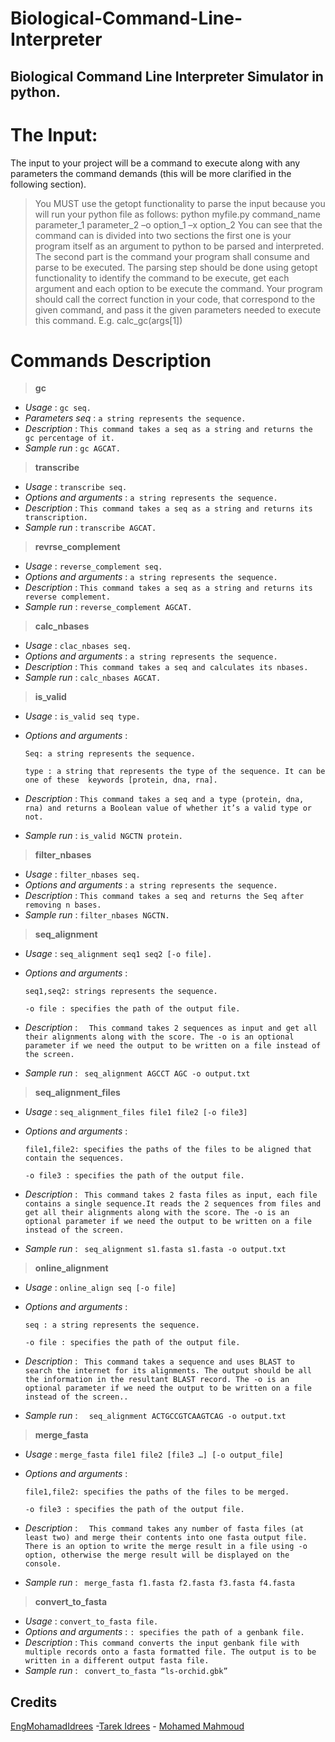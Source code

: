 # Biological-Command-Line-Interpreter
## Biological Command Line Interpreter Simulator in python.
# The Input:
The input to your project will be a command to execute along with any parameters the command demands (this will be more clarified in the following section). 
> You MUST use the getopt functionality to parse the input because you will run your python file as follows:
python myfile.py command_name parameter_1 parameter_2 –o option_1 –x option_2
You can see that the command can is divided into two sections the first one is your program itself as an argument to python to be parsed and interpreted. The second part is the command your program shall consume and parse to be executed.
The parsing step should be done using getopt functionality to identify the command to be execute, get each argument and each option to be execute the command.
Your program should call the correct function in your code, that correspond to the given command, and pass it the given parameters needed to execute this command. E.g. calc_gc(args[1])
# Commands Description
> **gc** 
- *Usage* : `gc seq.`
- *Parameters seq* : `a string represents the sequence.`
- *Description* : `This command takes a seq as a string and returns the gc percentage of it.`
- *Sample run* : `gc AGCAT.`

> **transcribe**
- *Usage* : `transcribe seq.`
- *Options and arguments* : `a string represents the sequence.`
- *Description* : `This command takes a seq as a string and returns its transcription.`
- *Sample run* : `transcribe AGCAT.`

> **revrse_complement**
- *Usage* : `reverse_complement seq.`
- *Options and arguments* : `a string represents the sequence.`
- *Description* : `This command takes a seq as a string and returns its reverse complement.`
- *Sample run* : `reverse_complement AGCAT.`

> **calc_nbases**
- *Usage* : `clac_nbases seq.`
- *Options and arguments* : `a string represents the sequence.`
- *Description* : `This command takes a seq and calculates its nbases.`
- *Sample run* : `calc_nbases AGCAT.`

> **is_valid**
- *Usage* : `is_valid seq type.`
- *Options and arguments* : 

    `Seq: a string represents the sequence.`
    
    `type : a string that represents the type of the sequence. It can be one of these  keywords [protein, dna, rna].`
    
- *Description* : `This command takes a seq and a type (protein, dna, rna) and returns a Boolean value of whether it’s a valid type or not.`
- *Sample run* : `is_valid NGCTN protein.`

> **filter_nbases**
- *Usage* : `filter_nbases seq.`
- *Options and arguments* : `a string represents the sequence.`
- *Description* : `This command takes a seq and returns the Seq after removing n bases.`
- *Sample run* : `filter_nbases NGCTN.`

> **seq_alignment**
- *Usage* : `seq_alignment seq1 seq2 [-o file].`
- *Options and arguments* : 

    `seq1,seq2: strings represents the sequence.`
    
    `-o file : specifies the path of the output file.`
   
- *Description* : `  This command takes 2 sequences as input and get all their alignments along with the score. The -o is an optional parameter if we need the output to be written on a file instead of the screen.`
- *Sample run* : ` seq_alignment AGCCT AGC -o output.txt`

> **seq_alignment_files**
- *Usage* : `seq_alignment_files file1 file2 [-o file3]`
- *Options and arguments* : 

    `file1,file2: specifies the paths of the files to be aligned that contain the sequences.`
    
    `-o file3 : specifies the path of the output file.`
   
- *Description* : ` This command takes 2 fasta files as input, each file contains a single sequence.It reads the 2 sequences from files and get all their alignments along with the score. The -o is an optional parameter if we need the output to be written on a file instead of the screen.`
- *Sample run* : ` seq_alignment s1.fasta s1.fasta -o output.txt`

> **online_alignment**
- *Usage* : `online_align seq [-o file]`
- *Options and arguments* : 

    `seq : a string represents the sequence.`
    
    `-o file : specifies the path of the output file.`
   
- *Description* : ` This command takes a sequence and uses BLAST to search the internet for its alignments. The output should be all the information in the resultant BLAST record. The -o is an optional parameter if we need the output to be written on a file instead of the screen..`
- *Sample run* : `  seq_alignment ACTGCCGTCAAGTCAG -o output.txt`

> **merge_fasta**
- *Usage* : `merge_fasta file1 file2 [file3 …] [-o output_file]`
- *Options and arguments* : 

    `file1,file2: specifies the paths of the files to be merged.`
    
    `-o file3 : specifies the path of the output file.`
   
- *Description* : `  This command takes any number of fasta files (at least two) and merge their contents into one fasta output file. There is an option to write the merge result in a file using -o option, otherwise the merge result will be displayed on the console.`
- *Sample run* : ` merge_fasta f1.fasta f2.fasta f3.fasta f4.fasta`

> **convert_to_fasta**
- *Usage* : `convert_to_fasta file.`
- *Options and arguments* : `: specifies the path of a genbank file.`
- *Description* : `This command converts the input genbank file with multiple records onto a fasta formatted file. The output is to be written in a different output fasta file.`
- *Sample run* : ` convert_to_fasta “ls-orchid.gbk”`

## Credits
[EngMohamadIdrees](https://github.com/EngMohamadIdrees) -[Tarek Idrees](https://github.com/TarekIdrees) - [Mohamed Mahmoud](https://github.com/Thesnak)
